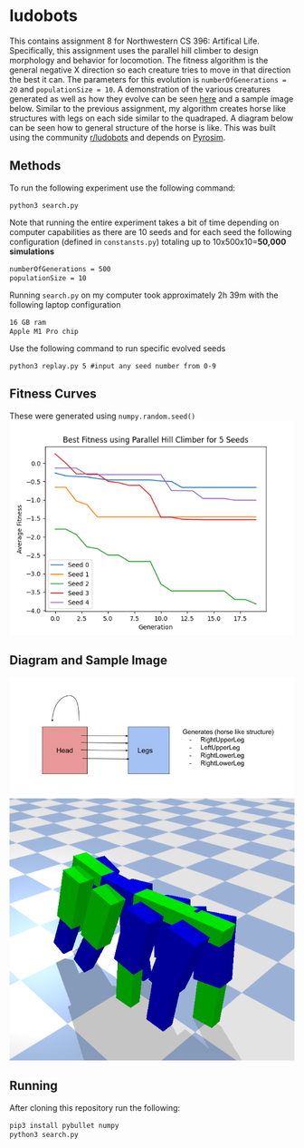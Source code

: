 # ludobots
This contains assignment 8 for Northwestern CS 396: Artifical Life. Specifically, this assignment uses the parallel hill climber to design morphology and behavior for locomotion. The fitness algorithm is the general negative X direction so each creature tries to move in that direction the best it can. The parameters for this evolution is `numberOfGenerations = 20` and `populationSize = 10`. A demonstration of the various creatures generated as well as how they evolve can be seen [here](https://youtu.be/zjDQZgiCQqI) and a sample image below. Similar to the previous assignment, my algorithm creates horse like structures with legs on each side similar to the quadraped. A diagram below can be seen how to general structure of the horse is like. This was built using the community [r/ludobots](https://www.reddit.com/r/ludobots/) and depends on [Pyrosim](https://github.com/jbongard/pyrosim). 

## Methods
To run the following experiment use the following command:
```
python3 search.py
```
Note that running the entire experiment takes a bit of time depending on computer capabilities as there are 10 seeds and for each seed the following configuration (defined in `constansts.py`) totaling up to 10x500x10=**50,000 simulations**
```
numberOfGenerations = 500
populationSize = 10
```
Running `search.py` on my computer took approximately 2h 39m with the following laptop configuration
```
16 GB ram
Apple M1 Pro chip
```


Use the following command to run specific evolved seeds
```
python3 replay.py 5 #input any seed number from 0-9
```



## Fitness Curves
These were generated using `numpy.random.seed()`
![alt text](https://github.com/jeffersonxu/ludobots/blob/assignment8/fitness_curve.png)

## Diagram and Sample Image
![alt text](https://github.com/jeffersonxu/ludobots/blob/assignment8/diagram.jpg)
![alt text](https://github.com/jeffersonxu/ludobots/blob/assignment8/horse.png)

## Running
After cloning this repository run the following:
```
pip3 install pybullet numpy
python3 search.py
```
